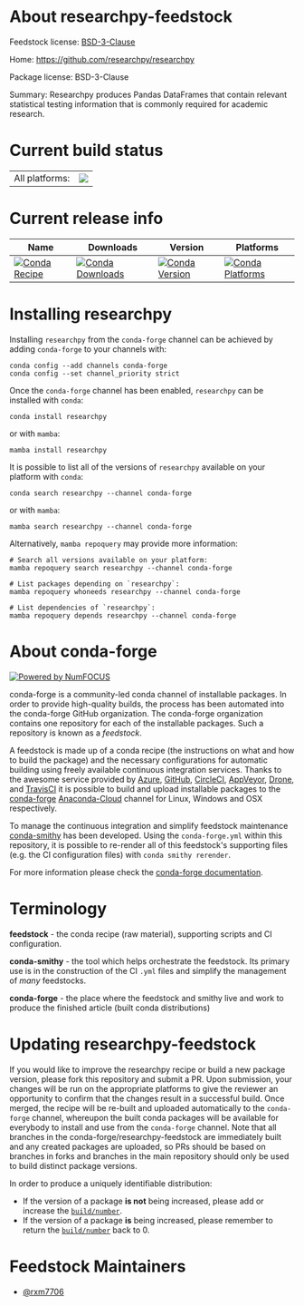 About researchpy-feedstock
==========================

Feedstock license: [BSD-3-Clause](https://github.com/conda-forge/researchpy-feedstock/blob/main/LICENSE.txt)

Home: https://github.com/researchpy/researchpy

Package license: BSD-3-Clause

Summary: Researchpy produces Pandas DataFrames that contain relevant statistical testing information that is commonly required for academic research.

Current build status
====================


<table><tr><td>All platforms:</td>
    <td>
      <a href="https://dev.azure.com/conda-forge/feedstock-builds/_build/latest?definitionId=19577&branchName=main">
        <img src="https://dev.azure.com/conda-forge/feedstock-builds/_apis/build/status/researchpy-feedstock?branchName=main">
      </a>
    </td>
  </tr>
</table>

Current release info
====================

| Name | Downloads | Version | Platforms |
| --- | --- | --- | --- |
| [![Conda Recipe](https://img.shields.io/badge/recipe-researchpy-green.svg)](https://anaconda.org/conda-forge/researchpy) | [![Conda Downloads](https://img.shields.io/conda/dn/conda-forge/researchpy.svg)](https://anaconda.org/conda-forge/researchpy) | [![Conda Version](https://img.shields.io/conda/vn/conda-forge/researchpy.svg)](https://anaconda.org/conda-forge/researchpy) | [![Conda Platforms](https://img.shields.io/conda/pn/conda-forge/researchpy.svg)](https://anaconda.org/conda-forge/researchpy) |

Installing researchpy
=====================

Installing `researchpy` from the `conda-forge` channel can be achieved by adding `conda-forge` to your channels with:

```
conda config --add channels conda-forge
conda config --set channel_priority strict
```

Once the `conda-forge` channel has been enabled, `researchpy` can be installed with `conda`:

```
conda install researchpy
```

or with `mamba`:

```
mamba install researchpy
```

It is possible to list all of the versions of `researchpy` available on your platform with `conda`:

```
conda search researchpy --channel conda-forge
```

or with `mamba`:

```
mamba search researchpy --channel conda-forge
```

Alternatively, `mamba repoquery` may provide more information:

```
# Search all versions available on your platform:
mamba repoquery search researchpy --channel conda-forge

# List packages depending on `researchpy`:
mamba repoquery whoneeds researchpy --channel conda-forge

# List dependencies of `researchpy`:
mamba repoquery depends researchpy --channel conda-forge
```


About conda-forge
=================

[![Powered by
NumFOCUS](https://img.shields.io/badge/powered%20by-NumFOCUS-orange.svg?style=flat&colorA=E1523D&colorB=007D8A)](https://numfocus.org)

conda-forge is a community-led conda channel of installable packages.
In order to provide high-quality builds, the process has been automated into the
conda-forge GitHub organization. The conda-forge organization contains one repository
for each of the installable packages. Such a repository is known as a *feedstock*.

A feedstock is made up of a conda recipe (the instructions on what and how to build
the package) and the necessary configurations for automatic building using freely
available continuous integration services. Thanks to the awesome service provided by
[Azure](https://azure.microsoft.com/en-us/services/devops/), [GitHub](https://github.com/),
[CircleCI](https://circleci.com/), [AppVeyor](https://www.appveyor.com/),
[Drone](https://cloud.drone.io/welcome), and [TravisCI](https://travis-ci.com/)
it is possible to build and upload installable packages to the
[conda-forge](https://anaconda.org/conda-forge) [Anaconda-Cloud](https://anaconda.org/)
channel for Linux, Windows and OSX respectively.

To manage the continuous integration and simplify feedstock maintenance
[conda-smithy](https://github.com/conda-forge/conda-smithy) has been developed.
Using the ``conda-forge.yml`` within this repository, it is possible to re-render all of
this feedstock's supporting files (e.g. the CI configuration files) with ``conda smithy rerender``.

For more information please check the [conda-forge documentation](https://conda-forge.org/docs/).

Terminology
===========

**feedstock** - the conda recipe (raw material), supporting scripts and CI configuration.

**conda-smithy** - the tool which helps orchestrate the feedstock.
                   Its primary use is in the construction of the CI ``.yml`` files
                   and simplify the management of *many* feedstocks.

**conda-forge** - the place where the feedstock and smithy live and work to
                  produce the finished article (built conda distributions)


Updating researchpy-feedstock
=============================

If you would like to improve the researchpy recipe or build a new
package version, please fork this repository and submit a PR. Upon submission,
your changes will be run on the appropriate platforms to give the reviewer an
opportunity to confirm that the changes result in a successful build. Once
merged, the recipe will be re-built and uploaded automatically to the
`conda-forge` channel, whereupon the built conda packages will be available for
everybody to install and use from the `conda-forge` channel.
Note that all branches in the conda-forge/researchpy-feedstock are
immediately built and any created packages are uploaded, so PRs should be based
on branches in forks and branches in the main repository should only be used to
build distinct package versions.

In order to produce a uniquely identifiable distribution:
 * If the version of a package **is not** being increased, please add or increase
   the [``build/number``](https://docs.conda.io/projects/conda-build/en/latest/resources/define-metadata.html#build-number-and-string).
 * If the version of a package **is** being increased, please remember to return
   the [``build/number``](https://docs.conda.io/projects/conda-build/en/latest/resources/define-metadata.html#build-number-and-string)
   back to 0.

Feedstock Maintainers
=====================

* [@rxm7706](https://github.com/rxm7706/)

